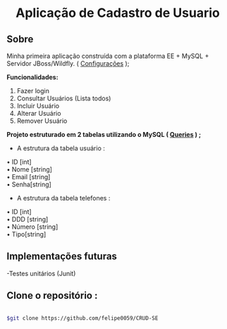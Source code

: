 <h1 align="center"> Aplicação de Cadastro de Usuario</h1>

## Sobre
Minha primeira aplicação construída com a plataforma EE + MySQL + Servidor JBoss/Wildfly. ( [Configurações](https://github.com/felipe0059/CRUD-SE/tree/main/ServerConfigs) );

**Funcionalidades:**

1. Fazer login  
2. Consultar Usuários (Lista todos)  
3. Incluir Usuário  
4. Alterar Usuário  
5. Remover Usuário  

**Projeto estruturado em 2 tabelas utilizando o MySQL ( [Queries](https://github.com/felipe0059/CRUD-SE/tree/main/Queries) ) ;**

 - A estrutura da tabela usuário :

• ID [int]  
• Nome [string]  
• Email [string]  
• Senha[string]  

- A estrutura da tabela telefones :
 
• ID [int]  
• DDD [string]  
• Número [string]  
• Tipo[string]  

## Implementações futuras

-Testes unitários (Junit)


## Clone o repositório :

```bash

$git clone https://github.com/felipe0059/CRUD-SE

```

